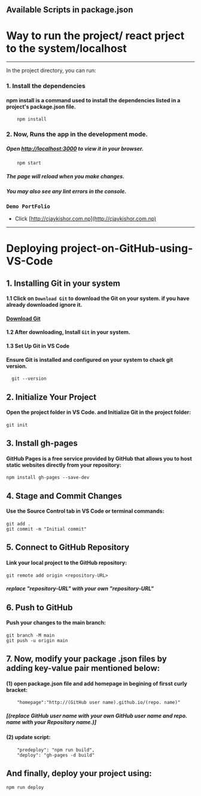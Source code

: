 ## Available Scripts in package.json
# Way to run the project/ react prject to the system/localhost
<hr/>

In the project directory, you can run:

### 1. Install the dependencies
#### npm install is a command used to install the dependencies listed in a project's package.json file.
        npm install

### 2. Now, Runs the app in the development mode.
##### Open [http://localhost:3000](http://localhost:3000) to view it in your browser.
        npm start

##### The page will reload when you make changes.
##### You may also see any lint errors in the console.

###  `Demo PortFolio`
- Click [http://cjaykishor.com.np](http://cjaykishor.com.np)



<hr />

# Deploying project-on-GitHub-using-VS-Code


## 1. Installing Git in your system

#### 1.1 Click on `Download Git` to download the Git on your system. if you have already downloaded ignore it.
#### [Download Git](https://git-scm.com/downloads) 

#### 1.2 After downloading, Install `Git` in your system.

#### 1.3 Set Up Git in VS Code
#### Ensure Git is installed and configured on your system to chack git version. <br />
      git --version


## 2. Initialize Your Project
#### Open the project folder in VS Code. and Initialize Git in the project folder:
    git init

## 3. Install gh-pages 
#### GitHub Pages is a free service provided by GitHub that allows you to host static websites directly from your repository:
    npm install gh-pages --save-dev

## 4. Stage and Commit Changes
#### Use the Source Control tab in VS Code or terminal commands:
    git add .
    git commit -m "Initial commit"

## 5. Connect to GitHub Repository
#### Link your local project to the GitHub repository:
    git remote add origin <repository-URL>
##### replace "repository-URL" with your own "repository-URL"

## 6. Push to GitHub
#### Push your changes to the main branch:
    git branch -M main
    git push -u origin main

## 7. Now, modify your package .json files by adding key-value pair mentioned below:
#### (1) open package.json file and add homepage in begining of firsst curly bracket:
        "homepage":"http://(GitHub user name).github.io/(repo. name)"
        
##### [(replace GitHub user name with your own GitHub user name and repo. name with your Repository name.)]
#### (2) update script:
        "predeploy": "npm run build",
        "deploy": "gh-pages -d build"

## And finally, deploy your project using:
    npm run deploy 
